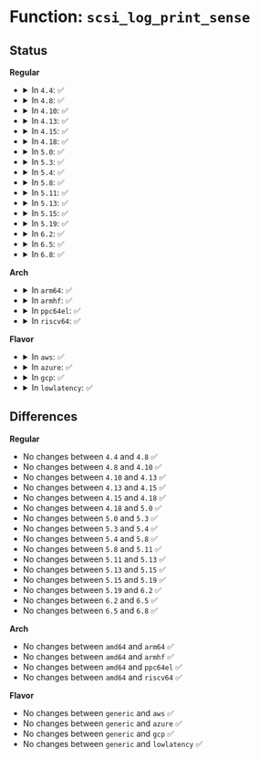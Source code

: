 # Function: <code>scsi_log_print_sense</code>

## Status
<b>Regular</b>
<ul>
<li>
<details>
<summary>In <code>4.4</code>: ✅</summary>

```c
void scsi_log_print_sense(const struct scsi_device *sdev, const char *name, int tag, const unsigned char *sense_buffer, int sense_len);
```

**Collision:** Unique Static

**Inline:** No

**Transformation:** False

**Instances:**

```
In drivers/scsi/scsi_logging.c (ffffffff815b87d0)
Location: drivers/scsi/scsi_logging.c:390
Inline: False
Direct callers:
  - drivers/scsi/scsi_logging.c:__scsi_print_sense
  - drivers/scsi/scsi_logging.c:scsi_print_sense
```
**Symbols:**

```
ffffffff815b87d0-ffffffff815b88f2: scsi_log_print_sense (STB_LOCAL)
```
</details>
</li>
<li>
<details>
<summary>In <code>4.8</code>: ✅</summary>

```c
void scsi_log_print_sense(const struct scsi_device *sdev, const char *name, int tag, const unsigned char *sense_buffer, int sense_len);
```

**Collision:** Unique Static

**Inline:** No

**Transformation:** False

**Instances:**

```
In drivers/scsi/scsi_logging.c (ffffffff81611050)
Location: drivers/scsi/scsi_logging.c:390
Inline: False
Direct callers:
  - drivers/scsi/scsi_logging.c:scsi_print_sense
  - drivers/scsi/scsi_logging.c:__scsi_print_sense
```
**Symbols:**

```
ffffffff81611050-ffffffff81611172: scsi_log_print_sense (STB_LOCAL)
```
</details>
</li>
<li>
<details>
<summary>In <code>4.10</code>: ✅</summary>

```c
void scsi_log_print_sense(const struct scsi_device *sdev, const char *name, int tag, const unsigned char *sense_buffer, int sense_len);
```

**Collision:** Unique Static

**Inline:** No

**Transformation:** False

**Instances:**

```
In drivers/scsi/scsi_logging.c (ffffffff816408e0)
Location: drivers/scsi/scsi_logging.c:390
Inline: False
Direct callers:
  - drivers/scsi/scsi_logging.c:scsi_print_sense
  - drivers/scsi/scsi_logging.c:__scsi_print_sense
```
**Symbols:**

```
ffffffff816408e0-ffffffff81640a02: scsi_log_print_sense (STB_LOCAL)
```
</details>
</li>
<li>
<details>
<summary>In <code>4.13</code>: ✅</summary>

```c
void scsi_log_print_sense(const struct scsi_device *sdev, const char *name, int tag, const unsigned char *sense_buffer, int sense_len);
```

**Collision:** Unique Static

**Inline:** No

**Transformation:** False

**Instances:**

```
In drivers/scsi/scsi_logging.c (ffffffff816552c0)
Location: drivers/scsi/scsi_logging.c:390
Inline: False
Direct callers:
  - drivers/scsi/scsi_logging.c:scsi_print_sense
  - drivers/scsi/scsi_logging.c:__scsi_print_sense
```
**Symbols:**

```
ffffffff816552c0-ffffffff816553e0: scsi_log_print_sense (STB_LOCAL)
```
</details>
</li>
<li>
<details>
<summary>In <code>4.15</code>: ✅</summary>

```c
void scsi_log_print_sense(const struct scsi_device *sdev, const char *name, int tag, const unsigned char *sense_buffer, int sense_len);
```

**Collision:** Unique Static

**Inline:** No

**Transformation:** False

**Instances:**

```
In drivers/scsi/scsi_logging.c (ffffffff816be810)
Location: drivers/scsi/scsi_logging.c:390
Inline: False
Direct callers:
  - drivers/scsi/scsi_logging.c:scsi_print_sense
  - drivers/scsi/scsi_logging.c:__scsi_print_sense
```
**Symbols:**

```
ffffffff816be810-ffffffff816be930: scsi_log_print_sense (STB_LOCAL)
```
</details>
</li>
<li>
<details>
<summary>In <code>4.18</code>: ✅</summary>

```c
void scsi_log_print_sense(const struct scsi_device *sdev, const char *name, int tag, const unsigned char *sense_buffer, int sense_len);
```

**Collision:** Unique Static

**Inline:** No

**Transformation:** False

**Instances:**

```
In drivers/scsi/scsi_logging.c (ffffffff816fade0)
Location: drivers/scsi/scsi_logging.c:390
Inline: False
Direct callers:
  - drivers/scsi/scsi_logging.c:scsi_print_sense
  - drivers/scsi/scsi_logging.c:__scsi_print_sense
```
**Symbols:**

```
ffffffff816fade0-ffffffff816faf02: scsi_log_print_sense (STB_LOCAL)
```
</details>
</li>
<li>
<details>
<summary>In <code>5.0</code>: ✅</summary>

```c
void scsi_log_print_sense(const struct scsi_device *sdev, const char *name, int tag, const unsigned char *sense_buffer, int sense_len);
```

**Collision:** Unique Static

**Inline:** No

**Transformation:** False

**Instances:**

```
In drivers/scsi/scsi_logging.c (ffffffff8171d810)
Location: drivers/scsi/scsi_logging.c:390
Inline: False
Direct callers:
  - drivers/scsi/scsi_logging.c:scsi_print_sense
  - drivers/scsi/scsi_logging.c:__scsi_print_sense
```
**Symbols:**

```
ffffffff8171d810-ffffffff8171d932: scsi_log_print_sense (STB_LOCAL)
```
</details>
</li>
<li>
<details>
<summary>In <code>5.3</code>: ✅</summary>

```c
void scsi_log_print_sense(const struct scsi_device *sdev, const char *name, int tag, const unsigned char *sense_buffer, int sense_len);
```

**Collision:** Unique Static

**Inline:** No

**Transformation:** False

**Instances:**

```
In drivers/scsi/scsi_logging.c (ffffffff81758c50)
Location: drivers/scsi/scsi_logging.c:389
Inline: False
Direct callers:
  - drivers/scsi/scsi_logging.c:scsi_print_sense
  - drivers/scsi/scsi_logging.c:__scsi_print_sense
```
**Symbols:**

```
ffffffff81758c50-ffffffff81758d80: scsi_log_print_sense (STB_LOCAL)
```
</details>
</li>
<li>
<details>
<summary>In <code>5.4</code>: ✅</summary>

```c
void scsi_log_print_sense(const struct scsi_device *sdev, const char *name, int tag, const unsigned char *sense_buffer, int sense_len);
```

**Collision:** Unique Static

**Inline:** No

**Transformation:** False

**Instances:**

```
In drivers/scsi/scsi_logging.c (ffffffff8177caf0)
Location: drivers/scsi/scsi_logging.c:347
Inline: False
Direct callers:
  - drivers/scsi/scsi_logging.c:scsi_print_sense
  - drivers/scsi/scsi_logging.c:__scsi_print_sense
```
**Symbols:**

```
ffffffff8177caf0-ffffffff8177cc2b: scsi_log_print_sense (STB_LOCAL)
```
</details>
</li>
<li>
<details>
<summary>In <code>5.8</code>: ✅</summary>

```c
void scsi_log_print_sense(const struct scsi_device *sdev, const char *name, int tag, const unsigned char *sense_buffer, int sense_len);
```

**Collision:** Unique Static

**Inline:** No

**Transformation:** False

**Instances:**

```
In drivers/scsi/scsi_logging.c (ffffffff8183ffc0)
Location: drivers/scsi/scsi_logging.c:347
Inline: False
Direct callers:
  - drivers/scsi/scsi_logging.c:scsi_print_sense
  - drivers/scsi/scsi_logging.c:__scsi_print_sense
```
**Symbols:**

```
ffffffff8183ffc0-ffffffff81840100: scsi_log_print_sense (STB_LOCAL)
```
</details>
</li>
<li>
<details>
<summary>In <code>5.11</code>: ✅</summary>

```c
void scsi_log_print_sense(const struct scsi_device *sdev, const char *name, int tag, const unsigned char *sense_buffer, int sense_len);
```

**Collision:** Unique Static

**Inline:** No

**Transformation:** False

**Instances:**

```
In drivers/scsi/scsi_logging.c (ffffffff81850620)
Location: drivers/scsi/scsi_logging.c:343
Inline: False
Direct callers:
  - drivers/scsi/scsi_logging.c:scsi_print_sense
  - drivers/scsi/scsi_logging.c:__scsi_print_sense
```
**Symbols:**

```
ffffffff81850620-ffffffff81850760: scsi_log_print_sense (STB_LOCAL)
```
</details>
</li>
<li>
<details>
<summary>In <code>5.13</code>: ✅</summary>

```c
void scsi_log_print_sense(const struct scsi_device *sdev, const char *name, int tag, const unsigned char *sense_buffer, int sense_len);
```

**Collision:** Unique Static

**Inline:** No

**Transformation:** False

**Instances:**

```
In drivers/scsi/scsi_logging.c (ffffffff818336b0)
Location: drivers/scsi/scsi_logging.c:343
Inline: False
Direct callers:
  - drivers/scsi/scsi_logging.c:scsi_print_sense
  - drivers/scsi/scsi_logging.c:__scsi_print_sense
```
**Symbols:**

```
ffffffff818336b0-ffffffff818337ec: scsi_log_print_sense (STB_LOCAL)
```
</details>
</li>
<li>
<details>
<summary>In <code>5.15</code>: ✅</summary>

```c
void scsi_log_print_sense(const struct scsi_device *sdev, const char *name, int tag, const unsigned char *sense_buffer, int sense_len);
```

**Collision:** Unique Static

**Inline:** No

**Transformation:** False

**Instances:**

```
In drivers/scsi/scsi_logging.c (ffffffff818bf6f0)
Location: drivers/scsi/scsi_logging.c:344
Inline: False
Direct callers:
  - drivers/scsi/scsi_logging.c:scsi_print_sense
  - drivers/scsi/scsi_logging.c:__scsi_print_sense
```
**Symbols:**

```
ffffffff818bf6f0-ffffffff818bf82c: scsi_log_print_sense (STB_LOCAL)
```
</details>
</li>
<li>
<details>
<summary>In <code>5.19</code>: ✅</summary>

```c
void scsi_log_print_sense(const struct scsi_device *sdev, const char *name, int tag, const unsigned char *sense_buffer, int sense_len);
```

**Collision:** Unique Static

**Inline:** No

**Transformation:** False

**Instances:**

```
In drivers/scsi/scsi_logging.c (ffffffff81a0bbd0)
Location: drivers/scsi/scsi_logging.c:343
Inline: False
Direct callers:
  - drivers/scsi/scsi_logging.c:scsi_print_sense
  - drivers/scsi/scsi_logging.c:__scsi_print_sense
```
**Symbols:**

```
ffffffff81a0bbd0-ffffffff81a0bd2e: scsi_log_print_sense (STB_LOCAL)
```
</details>
</li>
<li>
<details>
<summary>In <code>6.2</code>: ✅</summary>

```c
void scsi_log_print_sense(const struct scsi_device *sdev, const char *name, int tag, const unsigned char *sense_buffer, int sense_len);
```

**Collision:** Unique Static

**Inline:** No

**Transformation:** False

**Instances:**

```
In drivers/scsi/scsi_logging.c (ffffffff81b8bd60)
Location: drivers/scsi/scsi_logging.c:343
Inline: False
Direct callers:
  - drivers/scsi/scsi_logging.c:scsi_print_sense
  - drivers/scsi/scsi_logging.c:__scsi_print_sense
```
**Symbols:**

```
ffffffff81b8bd60-ffffffff81b8bead: scsi_log_print_sense (STB_LOCAL)
```
</details>
</li>
<li>
<details>
<summary>In <code>6.5</code>: ✅</summary>

```c
void scsi_log_print_sense(const struct scsi_device *sdev, const char *name, int tag, const unsigned char *sense_buffer, int sense_len);
```

**Collision:** Unique Static

**Inline:** No

**Transformation:** False

**Instances:**

```
In drivers/scsi/scsi_logging.c (ffffffff81bdfd60)
Location: drivers/scsi/scsi_logging.c:343
Inline: False
Direct callers:
  - drivers/scsi/scsi_logging.c:scsi_print_sense
  - drivers/scsi/scsi_logging.c:__scsi_print_sense
```
**Symbols:**

```
ffffffff81bdfd60-ffffffff81bdfeb8: scsi_log_print_sense (STB_LOCAL)
```
</details>
</li>
<li>
<details>
<summary>In <code>6.8</code>: ✅</summary>

```c
void scsi_log_print_sense(const struct scsi_device *sdev, const char *name, int tag, const unsigned char *sense_buffer, int sense_len);
```

**Collision:** Unique Static

**Inline:** No

**Transformation:** False

**Instances:**

```
In drivers/scsi/scsi_logging.c (ffffffff81c34d60)
Location: drivers/scsi/scsi_logging.c:343
Inline: False
Direct callers:
  - drivers/scsi/scsi_logging.c:scsi_print_sense
  - drivers/scsi/scsi_logging.c:__scsi_print_sense
```
**Symbols:**

```
ffffffff81c34d60-ffffffff81c34eeb: scsi_log_print_sense (STB_LOCAL)
```
</details>
</li>
</ul>
<b>Arch</b>
<ul>
<li>
<details>
<summary>In <code>arm64</code>: ✅</summary>

```c
void scsi_log_print_sense(const struct scsi_device *sdev, const char *name, int tag, const unsigned char *sense_buffer, int sense_len);
```

**Collision:** Unique Static

**Inline:** No

**Transformation:** False

**Instances:**

```
In drivers/scsi/scsi_logging.c (ffff800010982cf0)
Location: drivers/scsi/scsi_logging.c:347
Inline: False
Direct callers:
  - drivers/scsi/scsi_logging.c:scsi_print_sense
  - drivers/scsi/scsi_logging.c:__scsi_print_sense
```
**Symbols:**

```
ffff800010982cf0-ffff800010982e5c: scsi_log_print_sense (STB_LOCAL)
```
</details>
</li>
<li>
<details>
<summary>In <code>armhf</code>: ✅</summary>

```c
void scsi_log_print_sense(const struct scsi_device *sdev, const char *name, int tag, const unsigned char *sense_buffer, int sense_len);
```

**Collision:** Unique Static

**Inline:** No

**Transformation:** False

**Instances:**

```
In drivers/scsi/scsi_logging.c (c0a556c4)
Location: drivers/scsi/scsi_logging.c:347
Inline: False
Direct callers:
  - drivers/scsi/scsi_logging.c:scsi_print_sense
  - drivers/scsi/scsi_logging.c:__scsi_print_sense
```
**Symbols:**

```
c0a556c4-c0a55808: scsi_log_print_sense (STB_LOCAL)
```
</details>
</li>
<li>
<details>
<summary>In <code>ppc64el</code>: ✅</summary>

```c
void scsi_log_print_sense(const struct scsi_device *sdev, const char *name, int tag, const unsigned char *sense_buffer, int sense_len);
```

**Collision:** Unique Static

**Inline:** No

**Transformation:** False

**Instances:**

```
In drivers/scsi/scsi_logging.c (c000000000a3f510)
Location: drivers/scsi/scsi_logging.c:347
Inline: False
Direct callers:
  - drivers/scsi/scsi_logging.c:scsi_print_sense
  - drivers/scsi/scsi_logging.c:__scsi_print_sense
```
**Symbols:**

```
c000000000a3f510-c000000000a3f6d4: scsi_log_print_sense (STB_LOCAL)
```
</details>
</li>
<li>
<details>
<summary>In <code>riscv64</code>: ✅</summary>

```c
void scsi_log_print_sense(const struct scsi_device *sdev, const char *name, int tag, const unsigned char *sense_buffer, int sense_len);
```

**Collision:** Unique Static

**Inline:** No

**Transformation:** False

**Instances:**

```
In drivers/scsi/scsi_logging.c (ffffffe0005e84e0)
Location: drivers/scsi/scsi_logging.c:347
Inline: False
Direct callers:
  - drivers/scsi/scsi_logging.c:scsi_print_sense
  - drivers/scsi/scsi_logging.c:__scsi_print_sense
```
**Symbols:**

```
ffffffe0005e84e0-ffffffe0005e85e8: scsi_log_print_sense (STB_LOCAL)
```
</details>
</li>
</ul>
<b>Flavor</b>
<ul>
<li>
<details>
<summary>In <code>aws</code>: ✅</summary>

```c
void scsi_log_print_sense(const struct scsi_device *sdev, const char *name, int tag, const unsigned char *sense_buffer, int sense_len);
```

**Collision:** Unique Static

**Inline:** No

**Transformation:** False

**Instances:**

```
In drivers/scsi/scsi_logging.c (ffffffff817311e0)
Location: drivers/scsi/scsi_logging.c:347
Inline: False
Direct callers:
  - drivers/scsi/scsi_logging.c:scsi_print_sense
  - drivers/scsi/scsi_logging.c:__scsi_print_sense
```
**Symbols:**

```
ffffffff817311e0-ffffffff8173131b: scsi_log_print_sense (STB_LOCAL)
```
</details>
</li>
<li>
<details>
<summary>In <code>azure</code>: ✅</summary>

```c
void scsi_log_print_sense(const struct scsi_device *sdev, const char *name, int tag, const unsigned char *sense_buffer, int sense_len);
```

**Collision:** Unique Static

**Inline:** No

**Transformation:** False

**Instances:**

```
In drivers/scsi/scsi_logging.c (ffffffff8170a600)
Location: drivers/scsi/scsi_logging.c:347
Inline: False
Direct callers:
  - drivers/scsi/scsi_logging.c:scsi_print_sense
  - drivers/scsi/scsi_logging.c:__scsi_print_sense
```
**Symbols:**

```
ffffffff8170a600-ffffffff8170a73b: scsi_log_print_sense (STB_LOCAL)
```
</details>
</li>
<li>
<details>
<summary>In <code>gcp</code>: ✅</summary>

```c
void scsi_log_print_sense(const struct scsi_device *sdev, const char *name, int tag, const unsigned char *sense_buffer, int sense_len);
```

**Collision:** Unique Static

**Inline:** No

**Transformation:** False

**Instances:**

```
In drivers/scsi/scsi_logging.c (ffffffff8176ffb0)
Location: drivers/scsi/scsi_logging.c:347
Inline: False
Direct callers:
  - drivers/scsi/scsi_logging.c:scsi_print_sense
  - drivers/scsi/scsi_logging.c:__scsi_print_sense
```
**Symbols:**

```
ffffffff8176ffb0-ffffffff817700eb: scsi_log_print_sense (STB_LOCAL)
```
</details>
</li>
<li>
<details>
<summary>In <code>lowlatency</code>: ✅</summary>

```c
void scsi_log_print_sense(const struct scsi_device *sdev, const char *name, int tag, const unsigned char *sense_buffer, int sense_len);
```

**Collision:** Unique Static

**Inline:** No

**Transformation:** False

**Instances:**

```
In drivers/scsi/scsi_logging.c (ffffffff8178b750)
Location: drivers/scsi/scsi_logging.c:347
Inline: False
Direct callers:
  - drivers/scsi/scsi_logging.c:scsi_print_sense
  - drivers/scsi/scsi_logging.c:__scsi_print_sense
```
**Symbols:**

```
ffffffff8178b750-ffffffff8178b88b: scsi_log_print_sense (STB_LOCAL)
```
</details>
</li>
</ul>

## Differences
<b>Regular</b>
<ul>
<li>
No changes between <code>4.4</code> and <code>4.8</code> ✅
</li>
<li>
No changes between <code>4.8</code> and <code>4.10</code> ✅
</li>
<li>
No changes between <code>4.10</code> and <code>4.13</code> ✅
</li>
<li>
No changes between <code>4.13</code> and <code>4.15</code> ✅
</li>
<li>
No changes between <code>4.15</code> and <code>4.18</code> ✅
</li>
<li>
No changes between <code>4.18</code> and <code>5.0</code> ✅
</li>
<li>
No changes between <code>5.0</code> and <code>5.3</code> ✅
</li>
<li>
No changes between <code>5.3</code> and <code>5.4</code> ✅
</li>
<li>
No changes between <code>5.4</code> and <code>5.8</code> ✅
</li>
<li>
No changes between <code>5.8</code> and <code>5.11</code> ✅
</li>
<li>
No changes between <code>5.11</code> and <code>5.13</code> ✅
</li>
<li>
No changes between <code>5.13</code> and <code>5.15</code> ✅
</li>
<li>
No changes between <code>5.15</code> and <code>5.19</code> ✅
</li>
<li>
No changes between <code>5.19</code> and <code>6.2</code> ✅
</li>
<li>
No changes between <code>6.2</code> and <code>6.5</code> ✅
</li>
<li>
No changes between <code>6.5</code> and <code>6.8</code> ✅
</li>
</ul>
<b>Arch</b>
<ul>
<li>
No changes between <code>amd64</code> and <code>arm64</code> ✅
</li>
<li>
No changes between <code>amd64</code> and <code>armhf</code> ✅
</li>
<li>
No changes between <code>amd64</code> and <code>ppc64el</code> ✅
</li>
<li>
No changes between <code>amd64</code> and <code>riscv64</code> ✅
</li>
</ul>
<b>Flavor</b>
<ul>
<li>
No changes between <code>generic</code> and <code>aws</code> ✅
</li>
<li>
No changes between <code>generic</code> and <code>azure</code> ✅
</li>
<li>
No changes between <code>generic</code> and <code>gcp</code> ✅
</li>
<li>
No changes between <code>generic</code> and <code>lowlatency</code> ✅
</li>
</ul>
